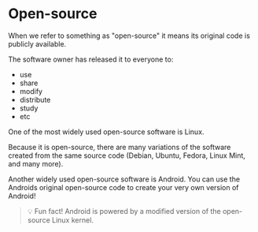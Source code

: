﻿# Open-source

When we refer to something as "open-source" it means its original code is publicly available.

The software owner has released it to everyone to:
- use
- share
- modify
- distribute
- study
- etc

One of the most widely used open-source software is Linux.

Because it is open-source, there are many variations of the software created from the same source code (Debian, Ubuntu, Fedora, Linux Mint, and many more).

Another widely used open-source software is Android. You can use the Androids original open-source code to create your very own version of Android!

> 💡 Fun fact! Android is powered by a modified version of the open-source Linux kernel.